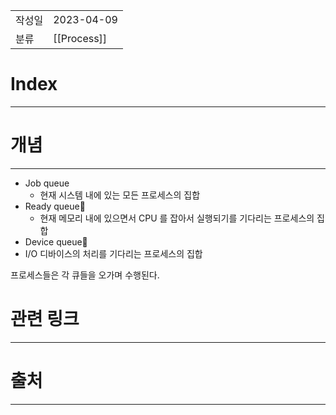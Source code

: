 |               |                       |
|:--------------|:----------------------|
|  작성일          |  2023-04-09  |
|    분류         | [[Process]]                      |

# Index
---

# 개념
---
- Job queue
	- 현재 시스템 내에 있는 모든 프로세스의 집합
- Ready queue
	- 현재 메모리 내에 있으면서 CPU 를 잡아서 실행되기를 기다리는 프로세스의 집합
- Device queue
- I/O 디바이스의 처리를 기다리는 프로세스의 집합

프로세스들은 각 큐들을 오가며 수행된다.

# 관련 링크
---


# 출처
---